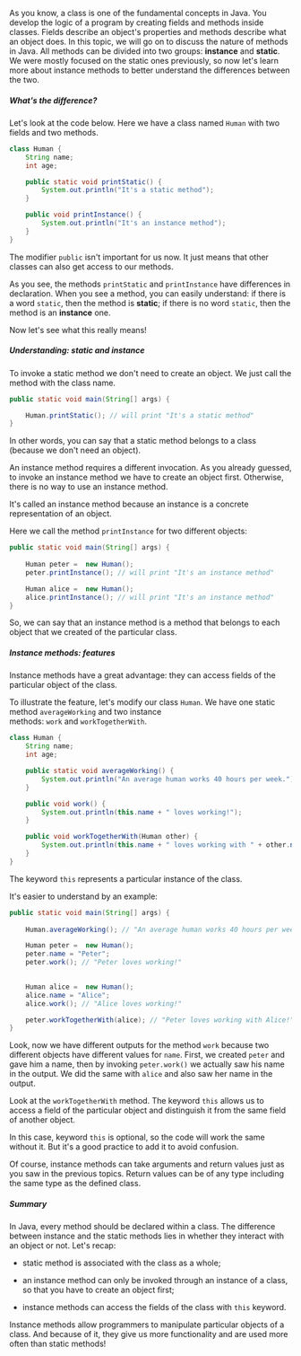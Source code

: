 As you know, a class is one of the fundamental concepts in Java. You develop the logic of a program by creating fields and methods inside classes. Fields describe an object's properties and methods describe what an object does. In this topic, we will go on to discuss the nature of methods in Java. All methods can be divided into two groups: **instance** and **static**. We were mostly focused on the static ones previously, so now let's learn more about instance methods to better understand the differences between the two.

##### What's the difference?

Let's look at the code below. Here we have a class named `Human` with two fields and two methods.

```java
class Human {
    String name;
    int age;

    public static void printStatic() {
        System.out.println("It's a static method");
    }

    public void printInstance() {
        System.out.println("It's an instance method");
    }
}
```

The modifier `public` isn't important for us now. It just means that other classes can also get access to our methods.

As you see, the methods `printStatic` and `printInstance` have differences in declaration. When you see a method, you can easily understand: if there is a word `static`, then the method is **static**; if there is no word `static`, then the method is an **instance** one.

Now let's see what this really means!

##### Understanding: static and instance

To invoke a static method we don't need to create an object. We just call the method with the class name.

```java
public static void main(String[] args) {

    Human.printStatic(); // will print "It's a static method"
}
```

In other words, you can say that a static method belongs to a class (because we don't need an object).

An instance method requires a different invocation. As you already guessed, to invoke an instance method we have to create an object first. Otherwise, there is no way to use an instance method.

It's called an instance method because an instance is a concrete representation of an object.

Here we call the method `printInstance` for two different objects:

```java
public static void main(String[] args) {
        
    Human peter =  new Human();
    peter.printInstance(); // will print "It's an instance method"

    Human alice =  new Human();
    alice.printInstance(); // will print "It's an instance method"
}
```

So, we can say that an instance method is a method that belongs to each object that we created of the particular class.

##### Instance methods: features

Instance methods have a great advantage: they can access fields of the particular object of the class.

To illustrate the feature, let's modify our class `Human`. We have one static method `averageWorking` and two instance methods: `work` and `workTogetherWith`.

```java
class Human {
    String name;
    int age;

    public static void averageWorking() {
        System.out.println("An average human works 40 hours per week.");
    }

    public void work() {
        System.out.println(this.name + " loves working!");
    }

    public void workTogetherWith(Human other) {
        System.out.println(this.name + " loves working with " + other.name + '!');
    }
}
```

The keyword `this` represents a particular instance of the class.

It's easier to understand by an example:

```java
public static void main(String[] args) {
        
    Human.averageWorking(); // "An average human works 40 hours per week."

    Human peter =  new Human();
    peter.name = "Peter";
    peter.work(); // "Peter loves working!"

        
    Human alice =  new Human();
    alice.name = "Alice";
    alice.work(); // "Alice loves working!"

    peter.workTogetherWith(alice); // "Peter loves working with Alice!"
}
```

Look, now we have different outputs for the method `work` because two different objects have different values for `name`. First, we created `peter` and gave him a name, then by invoking `peter.work()` we actually saw his name in the output. We did the same with `alice` and also saw her name in the output.

Look at the `workTogetherWith` method. The keyword `this` allows us to access a field of the particular object and distinguish it from the same field of another object.

In this case, keyword `this` is optional, so the code will work the same without it. But it's a good practice to add it to avoid confusion.

Of course, instance methods can take arguments and return values just as you saw in the previous topics. Return values can be of any type including the same type as the defined class.

##### Summary

In Java, every method should be declared within a class. The difference between instance and the static methods lies in whether they interact with an object or not. Let's recap:

- static method is associated with the class as a whole;
    
- an instance method can only be invoked through an instance of a class, so that you have to create an object first;
    
- instance methods can access the fields of the class with `this` keyword.
    

Instance methods allow programmers to manipulate particular objects of a class. And because of it, they give us more functionality and are used more often than static methods!